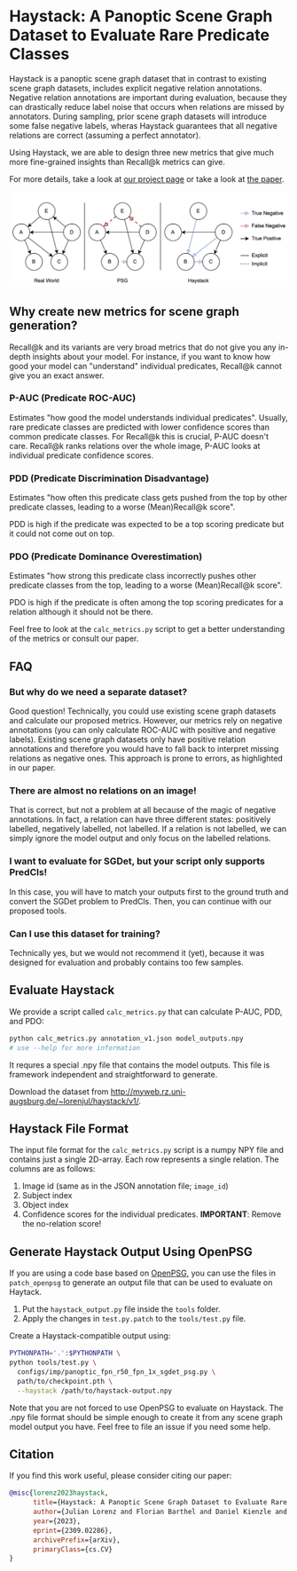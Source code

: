 # Haystack: A Panoptic Scene Graph Dataset to Evaluate Rare Predicate Classes

Haystack is a panoptic scene graph dataset that in contrast to existing scene graph datasets, includes explicit negative relation annotations. Negative relation annotations are important during evaluation, because they can drastically reduce label noise that occurs when relations are missed by annotators. During sampling, prior scene graph datasets will introduce some false negative labels, wheras Haystack guarantees that all negative relations are correct (assuming a perfect annotator).

Using Haystack, we are able to design three new metrics that give much more fine-grained insights than Recall@k metrics can give.

For more details, take a look at [our project page](https://lorjul.github.io/haystack/) or take a look at [the paper](https://arxiv.org/abs/2309.02286).

![Teaser image, Haystack has no false negative annotations because of explicit negative annotations.](teaser.png)

## Why create new metrics for scene graph generation?

Recall@k and its variants are very broad metrics that do not give you any in-depth insights about your model. For instance, if you want to know how good your model can "understand" individual predicates, Recall@k cannot give you an exact answer.

### P-AUC (Predicate ROC-AUC)

Estimates "how good the model understands individual predicates".
Usually, rare predicate classes are predicted with lower confidence scores than common predicate classes. For Recall@k this is crucial, P-AUC doesn't care. Recall@k ranks relations over the whole image, P-AUC looks at individual predicate confidence scores.

### PDD (Predicate Discrimination Disadvantage)

Estimates "how often this predicate class gets pushed from the top by other predicate classes, leading to a worse (Mean)Recall@k score".

PDD is high if the predicate was expected to be a top scoring predicate but it could not come out on top.

### PDO (Predicate Dominance Overestimation)

Estimates "how strong this predicate class incorrectly pushes other predicate classes from the top, leading to a worse (Mean)Recall@k score".

PDO is high if the predicate is often among the top scoring predicates for a relation although it should not be there.

Feel free to look at the `calc_metrics.py` script to get a better understanding of the metrics or consult our paper.

## FAQ

### But why do we need a separate dataset?

Good question! Technically, you could use existing scene graph datasets and calculate our proposed metrics. However, our metrics rely on negative annotations (you can only calculate ROC-AUC with positive and negative labels). Existing scene graph datasets only have positive relation annotations and therefore you would have to fall back to interpret missing relations as negative ones. This approach is prone to errors, as highlighted in our paper.

### There are almost no relations on an image!

That is correct, but not a problem at all because of the magic of negative annotations. In fact, a relation can have three different states: positively labelled, negatively labelled, not labelled. If a relation is not labelled, we can simply ignore the model output and only focus on the labelled relations.

### I want to evaluate for SGDet, but your script only supports PredCls!

In this case, you will have to match your outputs first to the ground truth and convert the SGDet problem to PredCls. Then, you can continue with our proposed tools.

### Can I use this dataset for training?

Technically yes, but we would not recommend it (yet), because it was designed for evaluation and probably contains too few samples.

## Evaluate Haystack

We provide a script called `calc_metrics.py` that can calculate P-AUC, PDD, and PDO:

``` bash
python calc_metrics.py annotation_v1.json model_outputs.npy
# use --help for more information
```

It requres a special .npy file that contains the model outputs. This file is framework independent and straightforward to generate.

Download the dataset from http://myweb.rz.uni-augsburg.de/~lorenjul/haystack/v1/.

## Haystack File Format

The input file format for the `calc_metrics.py` script is a numpy NPY file and contains just a single 2D-array.
Each row represents a single relation. The columns are as follows:

1. Image id (same as in the JSON annotation file; `image_id`)
2. Subject index
3. Object index
4. Confidence scores for the individual predicates. **IMPORTANT**: Remove the no-relation score!

## Generate Haystack Output Using OpenPSG

If you are using a code base based on [OpenPSG](https://github.com/Jingkang50/OpenPSG), you can use the files in `patch_openpsg` to generate an output file that can be used to evaluate on Haytack.

1. Put the `haystack_output.py` file inside the `tools` folder.
2. Apply the changes in `test.py.patch` to the `tools/test.py` file.

Create a Haystack-compatible output using:

``` bash
PYTHONPATH='.':$PYTHONPATH \
python tools/test.py \
  configs/imp/panoptic_fpn_r50_fpn_1x_sgdet_psg.py \
  path/to/checkpoint.pth \
  --haystack /path/to/haystack-output.npy
```

Note that you are not forced to use OpenPSG to evaluate on Haystack. The .npy file format should be simple enough to create it from any scene graph model output you have. Feel free to file an issue if you need some help.

## Citation

If you find this work useful, please consider citing our paper:

``` bibtex
@misc{lorenz2023haystack,
      title={Haystack: A Panoptic Scene Graph Dataset to Evaluate Rare Predicate Classes}, 
      author={Julian Lorenz and Florian Barthel and Daniel Kienzle and Rainer Lienhart},
      year={2023},
      eprint={2309.02286},
      archivePrefix={arXiv},
      primaryClass={cs.CV}
}
```
